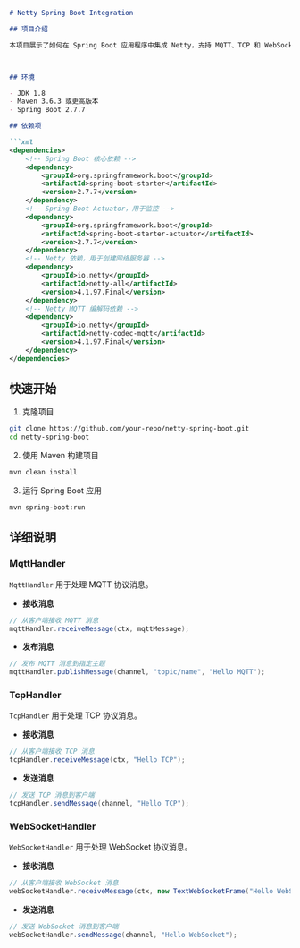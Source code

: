 

```markdown
# Netty Spring Boot Integration

## 项目介绍

本项目展示了如何在 Spring Boot 应用程序中集成 Netty，支持 MQTT、TCP 和 WebSocket 协议。通过提供三个主要的处理器类 (`MqttHandler`, `TcpHandler`, 和 `WebSocketHandler`)，实现对不同协议消息的接收和发送。



## 环境

- JDK 1.8
- Maven 3.6.3 或更高版本
- Spring Boot 2.7.7

## 依赖项

```xml
<dependencies>
    <!-- Spring Boot 核心依赖 -->
    <dependency>
        <groupId>org.springframework.boot</groupId>
        <artifactId>spring-boot-starter</artifactId>
        <version>2.7.7</version>
    </dependency>
    <!-- Spring Boot Actuator，用于监控 -->
    <dependency>
        <groupId>org.springframework.boot</groupId>
        <artifactId>spring-boot-starter-actuator</artifactId>
        <version>2.7.7</version>
    </dependency>
    <!-- Netty 依赖，用于创建网络服务器 -->
    <dependency>
        <groupId>io.netty</groupId>
        <artifactId>netty-all</artifactId>
        <version>4.1.97.Final</version>
    </dependency>
    <!-- Netty MQTT 编解码依赖 -->
    <dependency>
        <groupId>io.netty</groupId>
        <artifactId>netty-codec-mqtt</artifactId>
        <version>4.1.97.Final</version>
    </dependency>
</dependencies>
```

## 快速开始

1. 克隆项目

```bash
git clone https://github.com/your-repo/netty-spring-boot.git
cd netty-spring-boot
```

2. 使用 Maven 构建项目

```bash
mvn clean install
```

3. 运行 Spring Boot 应用

```bash
mvn spring-boot:run
```

## 详细说明

### MqttHandler

`MqttHandler` 用于处理 MQTT 协议消息。

- **接收消息**

```java
// 从客户端接收 MQTT 消息
mqttHandler.receiveMessage(ctx, mqttMessage);
```

- **发布消息**

```java
// 发布 MQTT 消息到指定主题
mqttHandler.publishMessage(channel, "topic/name", "Hello MQTT");
```

### TcpHandler

`TcpHandler` 用于处理 TCP 协议消息。

- **接收消息**

```java
// 从客户端接收 TCP 消息
tcpHandler.receiveMessage(ctx, "Hello TCP");
```

- **发送消息**

```java
// 发送 TCP 消息到客户端
tcpHandler.sendMessage(channel, "Hello TCP");
```

### WebSocketHandler

`WebSocketHandler` 用于处理 WebSocket 协议消息。

- **接收消息**

```java
// 从客户端接收 WebSocket 消息
webSocketHandler.receiveMessage(ctx, new TextWebSocketFrame("Hello WebSocket"));
```

- **发送消息**

```java
// 发送 WebSocket 消息到客户端
webSocketHandler.sendMessage(channel, "Hello WebSocket");
```

